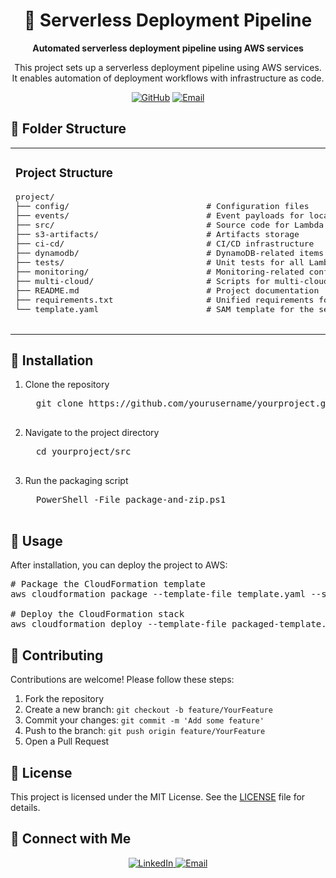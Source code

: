 <h1 align="center">🚀 Serverless Deployment Pipeline</h1>

<p align="center">
  <b>Automated serverless deployment pipeline using AWS services</b>
</p>

<p align="center">
  This project sets up a serverless deployment pipeline using AWS services. It enables automation of deployment workflows with infrastructure as code.
</p>

<div align="center">
  <a href="https://github.com/your-repo-link"><img src="https://img.shields.io/badge/GitHub-Visit%20Repository-blue?style=for-the-badge&logo=github" alt="GitHub"></a>
  <a href="mailto:your-email@example.com"><img src="https://img.shields.io/badge/Contact-Email%20Me-red?style=for-the-badge&logo=gmail" alt="Email"></a>
</div>

<h2>📂 Folder Structure</h2>

<table>
  <tr>
    <td>
      <h3>Project Structure</h3>
      <pre>
project/
├── config/                            # Configuration files
├── events/                            # Event payloads for local testing
├── src/                               # Source code for Lambda functions
├── s3-artifacts/                      # Artifacts storage
├── ci-cd/                             # CI/CD infrastructure
├── dynamodb/                          # DynamoDB-related items
├── tests/                             # Unit tests for all Lambda functions
├── monitoring/                        # Monitoring-related configurations
├── multi-cloud/                       # Scripts for multi-cloud deployments
├── README.md                          # Project documentation
├── requirements.txt                   # Unified requirements for the project
└── template.yaml                      # SAM template for the serverless application
      </pre>
    </td>
  </tr>
</table>

<h2>📖 Installation</h2>

<ol>
  <li>Clone the repository</li>
  <pre>
  git clone https://github.com/yourusername/yourproject.git
  </pre>
  
  <li>Navigate to the project directory</li>
  <pre>
  cd yourproject/src
  </pre>

  <li>Run the packaging script</li>
  <pre>
  PowerShell -File package-and-zip.ps1
  </pre>
</ol>

<h2>🚀 Usage</h2>

<p>After installation, you can deploy the project to AWS:</p>

<pre>
# Package the CloudFormation template
aws cloudformation package --template-file template.yaml --s3-bucket your-s3-bucket --output-template-file packaged-template.yaml

# Deploy the CloudFormation stack
aws cloudformation deploy --template-file packaged-template.yaml --stack-name your-stack-name --capabilities CAPABILITY_IAM
</pre>

<h2>🤝 Contributing</h2>
<p>Contributions are welcome! Please follow these steps:</p>

<ol>
  <li>Fork the repository</li>
  <li>Create a new branch: <code>git checkout -b feature/YourFeature</code></li>
  <li>Commit your changes: <code>git commit -m 'Add some feature'</code></li>
  <li>Push to the branch: <code>git push origin feature/YourFeature</code></li>
  <li>Open a Pull Request</li>
</ol>

<h2>📜 License</h2>
<p>This project is licensed under the MIT License. See the <a href="LICENSE">LICENSE</a> file for details.</p>

<h2>🔗 Connect with Me</h2>

<p align="center">
  <a href="https://linkedin.com/in/your-profile" target="_blank">
    <img src="https://img.shields.io/badge/LinkedIn-Connect-blue?style=for-the-badge&logo=linkedin" alt="LinkedIn">
  </a>
  <a href="mailto:your-email@example.com" target="_blank">
    <img src="https://img.shields.io/badge/Email-Contact%20Me-red?style=for-the-badge&logo=gmail" alt="Email">
  </a>
</p>
